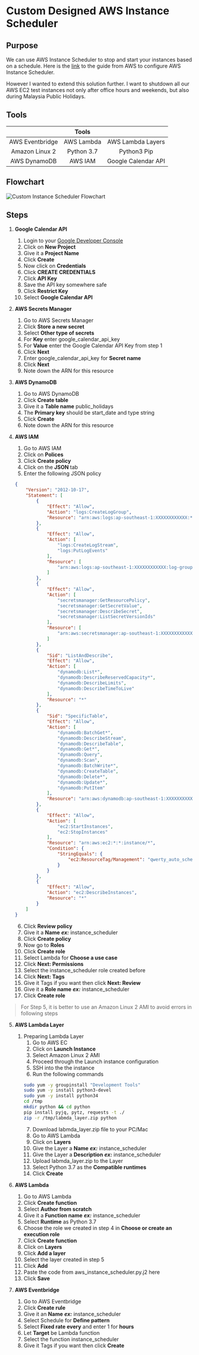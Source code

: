 # Custom Designed AWS Instance Scheduler

## Purpose
We can use AWS Instance Scheduler to stop and start your instances based on a schedule. Here is the [link](https://aws.amazon.com/premiumsupport/knowledge-center/stop-start-instance-scheduler/) to the guide from AWS to configure AWS Instance Scheduler.

However I wanted to extend this solution further. I want to shutdown all our AWS EC2 test instances not only after office hours and weekends, but also during Malaysia Public Holidays.

## Tools

|                 |    Tools   |                     |
|:---------------:|:----------:|:-------------------:|
| AWS Eventbridge | AWS Lambda |  AWS Lambda Layers  |
|  Amazon Linux 2 | Python 3.7 |     Python3 Pip     |
|   AWS DynamoDB  |   AWS IAM  | Google Calendar API |

## Flowchart
![Custom Instance Scheduler Flowchart](https://github.com/hadriane/custom_designed_aws_instance_scheduler/blob/master/images/aws_instance_scheduler.jpg)

## Steps
1. **Google Calendar API**
    1. Login to your [Google Developer Console](https://console.developers.google.com/)
    2. Click on **New Project**
    3. Give it a **Project Name**
    4. Click **Create**
    5. Now click on **Credentials**
    6. Click **CREATE CREDENTIALS**
    7. Click **API Key**
    8. Save the API key somewhere safe
    9. Click **Restrict Key**
    10. Select **Google Calendar API**

2. **AWS Secrets Manager**
    1. Go to AWS Secrets Manager
    2. Click **Store a new secret**
    3. Select **Other type of secrets**
    4. For **Key** enter google_calendar_api_key
    5. For **Value** enter the Google Calendar API Key from step 1
    6. Click **Next**
    7. Enter google_calendar_api_key for **Secret name**
    8. Click **Next**
    9. Note down the ARN for this resource

3. **AWS DynamoDB**
    1. Go to AWS DynamoDB
    2. Click **Create table**
    3. Give it a **Table name** public_holidays
    4. The **Primary key** should be start_date and type string
    5. Click **Create**
    6. Note down the ARN for this resource

4. **AWS IAM**
    1. Go to AWS IAM
    2. Click on **Polices**
    3. Click **Create policy**
    4. Click on the **JSON** tab
    5. Enter the following JSON policy
    ```json
    {
        "Version": "2012-10-17",
        "Statement": [
            {
                "Effect": "Allow",
                "Action": "logs:CreateLogGroup",
                "Resource": "arn:aws:logs:ap-southeast-1:XXXXXXXXXXXX:*"
            },
            {
                "Effect": "Allow",
                "Action": [
                    "logs:CreateLogStream",
                    "logs:PutLogEvents"
                ],
                "Resource": [
                    "arn:aws:logs:ap-southeast-1:XXXXXXXXXXXX:log-group:/aws/lambda/test:*"
                ]
            },
            {
                "Effect": "Allow",
                "Action": [
                    "secretsmanager:GetResourcePolicy",
                    "secretsmanager:GetSecretValue",
                    "secretsmanager:DescribeSecret",
                    "secretsmanager:ListSecretVersionIds"
                ],
                "Resource": [
                    "arn:aws:secretsmanager:ap-southeast-1:XXXXXXXXXXXX:secret:google_calendar_api_key-XXXXXX"
                ]
            },
            {
                "Sid": "ListAndDescribe",
                "Effect": "Allow",
                "Action": [
                    "dynamodb:List*",
                    "dynamodb:DescribeReservedCapacity*",
                    "dynamodb:DescribeLimits",
                    "dynamodb:DescribeTimeToLive"
                ],
                "Resource": "*"
            },
            {
                "Sid": "SpecificTable",
                "Effect": "Allow",
                "Action": [
                    "dynamodb:BatchGet*",
                    "dynamodb:DescribeStream",
                    "dynamodb:DescribeTable",
                    "dynamodb:Get*",
                    "dynamodb:Query",
                    "dynamodb:Scan",
                    "dynamodb:BatchWrite*",
                    "dynamodb:CreateTable",
                    "dynamodb:Delete*",
                    "dynamodb:Update*",
                    "dynamodb:PutItem"
                ],
                "Resource": "arn:aws:dynamodb:ap-southeast-1:XXXXXXXXXXXX:table/public_holidays"
            },
            {
                "Effect": "Allow",
                "Action": [
                    "ec2:StartInstances",
                    "ec2:StopInstances"
                ],
                "Resource": "arn:aws:ec2:*:*:instance/*",
                "Condition": {
                    "StringEquals": {
                        "ec2:ResourceTag/Management": "qwerty_auto_schedule"
                    }
                }
            },
            {
                "Effect": "Allow",
                "Action": "ec2:DescribeInstances",
                "Resource": "*"
            }
        ]
    }
    ```
    6. Click **Review policy**
    7. Give it a **Name** ***ex:*** instance_scheduler
    8. Click **Create policy**
    9. Now go to **Roles**
    10. Click **Create role**
    11. Select Lambda for **Choose a use case**
    12. Click **Next: Permissions**
    13. Select the instance_scheduler role created before
    14. Click **Next: Tags**
    15. Give it Tags if you want then click **Next: Review**
    16. Give it a **Role name** ***ex:*** instance_scheduler
    17. Click **Create role**

> For Step 5, it is better to use an Amazon Linux 2 AMI to avoid errors in following steps

5. **AWS Lambda Layer**
    1. Preparing Lambda Layer
        1. Go to AWS EC
        2. Click on **Launch Instance**
        3. Select Amazon Linux 2 AMI
        4. Proceed through the Launch instance configuration
        5. SSH into the the instance
        6. Run the following commands
        ```bash
        sudo yum -y groupinstall "Development Tools"
        sudo yum -y install python3-devel
        sudo yum -y install python34
        cd /tmp
        mkdir python && cd python
        pip install pyjq, pytz, requests -t ./
        zip -r /tmp/labmda_layer.zip python
        ```
        7. Download labmda_layer.zip file to your PC/Mac
        8. Go to AWS Lambda
        9. Click on **Layers**
        10. Give the Layer a **Name** ***ex:*** instance_scheduler
        11. Give the Layer a **Description** ***ex:*** instance_scheduler
        12. Upload labmda_layer.zip to the Layer
        13. Select Python 3.7 as the **Compatible runtimes**
        14. Click **Create**

6. **AWS Lambda**
    1. Go to AWS Lambda
    2. Click **Create function**
    3. Select **Author from scratch**
    4. Give it a **Function name** ***ex:*** instance_scheduler
    5. Select **Runtime** as Python 3.7
    6. Choose the role we created in step 4 in **Choose or create an execution role**
    7. Click **Create function**
    8. Click on **Layers**
    9. Click **Add a layer**
    10. Select the layer created in step 5
    11. Click **Add**
    12. Paste the code from aws_instance_scheduler.py.j2 here
    13. Click **Save**

7. **AWS Eventbridge**
    1. Go to AWS Eventbridge
    2. Click **Create rule**
    3. Give it an **Name** ***ex:*** instance_scheduler
    4. Select Schedule for **Define pattern**
    5. Select **Fixed rate every** and enter 1 for **hours**
    6. Let **Target** be Lambda function
    7. Select the function instance_scheduler
    8. Give it Tags if you want then click **Create**
